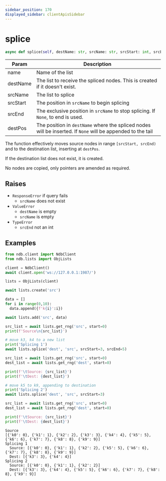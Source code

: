 ```yaml
---
sidebar_position: 170
displayed_sidebar: clientApisSidebar
---
```


# splice

```py 
async def splice(self, destName: str, srcName: str, srcStart: int, srcEnd = None, destPos = None) -> None
```

|Param|Description|
|---|---|
|name|Name of the list|
|destName|The list to receive the spliced nodes. This is created if it doesn't exist.|
|srcName|The list to splice|
|srcStart|The position in `srcName` to begin splicing|
|srcEnd|The exclusive position in `srcName` to stop splicing. If `None`, to end is used.|
|destPos|The position in `destName` where the spliced nodes will be inserted. If `None` will be appended to the tail|


The function effectively moves source nodes in range `[srcStart, srcEnd)` and to the destination list, inserting at `destPos`.

If the destination list does not exist, it is created.

No nodes are copied, only pointers are amended as required.


## Raises
- `ResponseError` if query fails
  - `srcName` does not exist
- `ValueError`
  - `destName` is empty
  - `srcName` is empty
- `TypeError`
  - `srcEnd` not an int


## Examples

```py
from ndb.client import NdbClient
from ndb.lists import ObjLists

client = NdbClient()
await client.open('ws://127.0.0.1:1987/')

lists = ObjLists(client)

await lists.create('src')

data = []
for i in range(0,10):
  data.append({f'k{i}':i})

await lists.add('src', data)

src_list = await lists.get_rng('src', start=0)
print(f'Source\n{src_list}')

# move k3, k4 to a new list
print('Splicing 1')
await lists.splice('dest', 'src', srcStart=3, srcEnd=5)

src_list = await lists.get_rng('src', start=0)
dest_list = await lists.get_rng('dest', start=0)

print(f'\tSource: {src_list}')
print(f'\tDest: {dest_list}')

# move k5 to k9, appending to destination
print('Splicing 2')
await lists.splice('dest', 'src', srcStart=3)

src_list = await lists.get_rng('src', start=0)
dest_list = await lists.get_rng('dest', start=0)

print(f'\tSource: {src_list}')
print(f'\tDest: {dest_list}')
```

```
Source
[{'k0': 0}, {'k1': 1}, {'k2': 2}, {'k3': 3}, {'k4': 4}, {'k5': 5}, {'k6': 6}, {'k7': 7}, {'k8': 8}, {'k9': 9}]
Splicing 1
  Source: [{'k0': 0}, {'k1': 1}, {'k2': 2}, {'k5': 5}, {'k6': 6}, {'k7': 7}, {'k8': 8}, {'k9': 9}]
  Dest: [{'k3': 3}, {'k4': 4}]
Splicing 2
  Source: [{'k0': 0}, {'k1': 1}, {'k2': 2}]
  Dest: [{'k3': 3}, {'k4': 4}, {'k5': 5}, {'k6': 6}, {'k7': 7}, {'k8': 8}, {'k9': 9}]
```